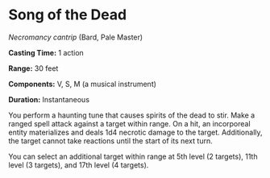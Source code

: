 # Song of the Dead
*Necromancy cantrip* (Bard, Pale Master)

**Casting Time:** 1 action

**Range:** 30 feet

**Components:** V, S, M (a musical instrument)

**Duration:** Instantaneous

You perform a haunting tune that causes spirits of the dead to stir. Make a ranged spell attack against a target within range. On a hit, an incorporeal entity materializes and deals 1d4 necrotic damage to the target. Additionally, the target cannot take reactions until the start of its next turn.

You can select an additional target within range at 5th level (2 targets), 11th level (3 targets), and 17th level (4 targets).
